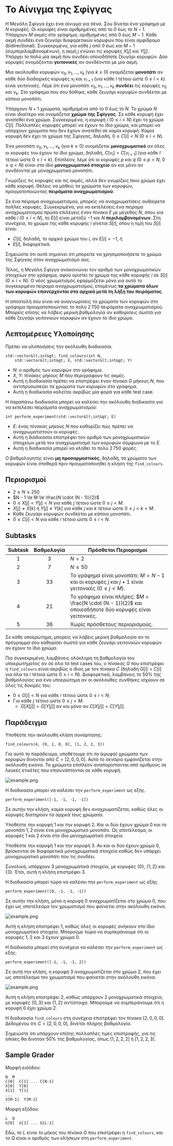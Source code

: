 # Το Αίνιγμα της Σφίγγας

Η Μεγάλη Σφίγγα έχει ένα αίνιγμα για σένα. 
Σου δίνεται ένα γράφημα με $N$ κορυφές.
Οι κορυφές είναι αριθμημένες από το $0$ έως το $N - 1$.
Υπάρχουν $M$ ακμές στο γράφημα, αριθμημένες από  $0$ έως $M-1$.
Κάθε ακμή συνδέει ένα ζευγάρι διαφορετικών κορυφών που είναι αμφίδρομο (bidirectional).
Συγκεκριμένα, για κάθε $j$ από $0$ έως και $M - 1$ (συμπεριλαμβανομένων),
 η ακμή $j$ ενώνει τις κορυφές $X[j]$ και $Y[j]$.
Υπάρχει το πολύ μία ακμή που συνδέει οποιοδήποτε ζευγάρι κορυφών.
Δύο κορυφές ονομάζονται **γειτονικές**
 αν συνδέονται με μία ακμή.

Μια ακολουθία κορυφών $v_0, v_1, \ldots, v_k$ (για $k \ge 0$)
 ονομάζεται **μονοπάτι**
 αν κάθε δύο διαδοχικές κορυφές $v_l$ και $v_{l+1}$
 (για κάθε $l$ τέτοιο ώστε $0 \le l \lt k$)
 είναι γειτονικές.
Λέμε ότι ένα μονοπάτι $v_0, v_1, \ldots, v_k$ **συνδέει** τις κορυφές $v_0$ και $v_k$.
Στο γράφημα που σου δόθηκε, κάθε ζευγάρι κορυφών συνδέεται με κάποιο μονοπάτι.

Υπάρχουν $N + 1$ χρώματα, αριθμημένα από το $0$ έως το $N$.
Το χρώμα $N$ είναι ιδιαίτερο και ονομάζεται **χρώμα της Σφίγγας**.
Σε κάθε κορυφή έχει ανατεθεί ένα χρώμα.
Συγκεκριμένα, η κορυφή $i$ ($0 \le i \lt N$) έχει το χρώμα $C[i]$.
Πολλαπλές κορυφές μπορεί να έχουν το ίδιο χρώμα,
 και μπορεί να υπάρχουν χρώματα που δεν έχουν ανατεθεί σε καμία κορυφή.
Καμία κορυφή δεν έχει το χρώμα της Σφίγγας,
 δηλαδή, $0 \le C[i] \lt N$ ($0 \le i \lt N$).

Ένα μονοπάτι $v_0, v_1, \ldots, v_k$ (για $k \ge 0$)
 ονομάζεται **μονοχρωματικό**
 αν
 όλες οι κορυφές του έχουν το ίδιο χρώμα,
 δηλαδή, $C[v_l] = C[v_{l+1}]$ (για κάθε $l$ τέτοιο ώστε $0 \le l \lt k$).
Επιπλέον, λέμε ότι οι κορυφές $p$ και $q$ ($0 \le p \lt N$, $0 \le q \lt N$)
 είναι στο ίδιο **μονοχρωματικό στοιχείο**
 αν και μόνο αν συνδέονται με μονοχρωματικό μονοπάτι.

Γνωρίζεις τις κορυφές και τις ακμές,
 αλλά δεν γνωρίζεις ποιο χρώμα έχει κάθε κορυφή.
Θέλεις να μάθεις τα χρώματα των κορυφών,
 πραγματοποιώντας **πειράματα αναχρωματισμού**.

Σε ένα πείραμα αναχρωματισμού,
 μπορείς να αναχρωματίσεις αυθαίρετα πολλές κορυφές.
Συγκεκριμένα, για να εκτελέσεις ένα πείραμα αναχρωματισμού
 πρώτα επιλέγεις έναν πίνακα $E$ με μέγεθος $N$,
 όπου για κάθε $i$ ($0 \le i \lt N$),
 το $E[i]$ είναι μεταξύ $-1$ και $N$ **περιλαμβανομένων**.
Στη συνέχεια, το χρώμα της κάθε κορυφής $i$ γίνεται $S[i]$, όπου η τιμή του $S[i]$ είναι:
* $C[i]$, δηλαδή, το αρχικό χρώμα του $i$, αν $E[i] = -1$, ή
* $E[i]$, διαφορετικά.

Σημειώστε ότι αυτό σημαίνει ότι μπορείτε να χρησιμοποιήσετε το χρώμα της Σφίγγας στον αναχρωματισμό σας.

Τέλος, η Μεγάλη Σφίγγα ανακοινώνει
 τον αριθμό των μονοχρωματικών στοιχείων στο γράφημα,
 αφού οριστεί το χρώμα της κάθε κορυφής $i$ σε $S[i]$ ($0 \le i \lt N$).
Ο νέος χρωματισμός εφαρμόζεται μόνο για αυτό το συγκεκριμένο πείραμα αναχρωματισμού,
 επομένως **τα χρώματα όλων των κορυφών επανέρχονται στα αρχικά μετά τη λήξη του πειράματος**.

Η αποστολή σου είναι να αναγνωρίσεις τα χρώματα των κορυφών στο γράφημα
 πραγματοποιώντας το πολύ $2\,750$ πειράματα αναχρωματισμού.
Μπορείς επίσης να λάβεις μερική βαθμολογία
 αν καθορίσεις σωστά για κάθε ζευγάρι γειτονικών κορυφών
 αν έχουν το ίδιο χρώμα.

## Λεπτομέρειες Υλοποίησης

Πρέπει να υλοποιήσεις την ακόλουθη διαδικασία.

```
std::vector&lt;int&gt; find_colours(int N,
    std::vector&lt;int&gt; X, std::vector&lt;int&gt; Y)
```

* $N$: ο αριθμός των κορυφών στο γράφημα.
* $X$, $Y$: πίνακες μήκους $M$ που περιγράφουν τις ακμές.
* Αυτή η διαδικασία πρέπει να επιστρέψει έναν πίνακα $G$ μήκους $N$,
   που αντιπροσωπεύει τα χρώματα των κορυφών στο γράφημα.
* Αυτή η διαδικασία καλείται ακριβώς μία φορά για κάθε test case.

Η παραπάνω διαδικασία μπορεί να καλέσει την ακόλουθη διαδικασία
 για να εκτελέσει πειράματα αναχρωματισμού:

```
int perform_experiment(std::vector&lt;int&gt; E)
```

* $E$: ένας πίνακας μήκους $N$ που καθορίζει πώς πρέπει να αναχρωματιστούν οι κορυφές.
* Αυτή η διαδικασία επιστρέφει τον αριθμό των μονοχρωματικών στοιχείων
   μετά τον αναχρωματισμό των κορυφών σύμφωνα με το $E$.
* Αυτή η διαδικασία μπορεί να κληθεί το πολύ $2\,750$ φορές.

Ο βαθμολογητής είναι **μη προσαρμοστικός**, δηλαδή,
 τα χρώματα των κορυφών είναι σταθερά πριν πραγματοποιηθεί η κλήση της `find_colours`.

## Περιορισμοί

* $2 \le N \le 250$
* $N - 1 \le M \le \frac{N \cdot (N - 1)}{2}$
* $0 \le X[j] \lt Y[j] \lt N$ για κάθε $j$ τέτοιο ώστε $0 \le j \lt M$.
* $X[j] \neq X[k]$ ή $Y[j] \neq Y[k]$
   για κάθε $j$ και $k$ τέτοιο ώστε $0 \le j \lt k \lt M$.
* Κάθε ζευγάρι κορυφών συνδέεται με κάποιο μονοπάτι.
* $0 \le C[i] \lt N$ για κάθε $i$ τέτοιο ώστε $0 \le i \lt N$.

## Subtasks

| Subtask | Βαθμολογία | Πρόσθετοι Περιορισμοί |
| :-------: | :-------: | -------------------- |
| 1         | $3$       | $N = 2$ |
| 2         | $7$       | $N \le 50$ |
| 3         | $33$      | Το γράφημα είναι μονοπάτι: $M = N - 1$ και οι κορυφές $j$ και $j+1$ είναι γειτονικές ($0 \leq j < M$). |
| 4         | $21$      | Το γράφημα είναι πλήρες: $M = \frac{N \cdot (N - 1)}{2}$ και οποιεσδήποτε δύο κορυφές είναι γειτονικές. |
| 5         | $36$      | Χωρίς πρόσθετους περιορισμούς. |

Σε κάθε υποερώτημα, μπορείς να λάβεις μερική βαθμολογία
 αν το πρόγραμμα σου καθορίσει σωστά
 για κάθε ζευγάρι γειτονικών κορυφών
 αν έχουν το ίδιο χρώμα.

Πιο συγκεκριμένα,
 λαμβάνεις ολόκληρη τη βαθμολογία του υποερωτήματος
 αν σε όλα τα test cases του,
 ο πίνακας $G$ που επιστρέφει η `find_colours`
 είναι ακριβώς ο ίδιος με τον πίνακα $C$
 (δηλαδή $G[i] = C[i]$
 για όλα τα $i$ τέτοια ώστε $0 \le i \lt N$).
Διαφορετικά,
 λαμβάνεις το $50\%$ της βαθμολογίας για ένα υποερώτημα
 αν οι ακόλουθες συνθήκες ισχύουν
 σε όλες τις δοκιμές του:
* $0 \le G[i] \lt N$
   για κάθε $i$ τέτοιο ώστε $0 \le i \lt N$;
* Για κάθε $j$ τέτοιο ώστε $0 \le j \lt M$:
  * $G[X[j]] = G[Y[j]]$ αν και μόνο αν $C[X[j]] = C[Y[j]]$.

## Παράδειγμα

 Υποθέστε την ακόλουθη κλήση συνάρτησης.

```
find_colours(4, [0, 1, 0, 0], [1, 2, 2, 3])
```

Για αυτό το παράδειγμα, υποθέτουμε ότι
 τα (κρυφά) χρώματα των κορυφών δίνονται από
 $C = [2, 0, 0, 0]$.
Αυτό το σενάριο εμφανίζεται στην ακόλουθη εικόνα.
Τα χρώματα επιπλέον αναπαρίστανται από αριθμούς σε λευκές ετικέτες που επισυνάπτονται σε κάθε κορυφή.

![example.png](sphinx_example.png "230")

Η διαδικασία μπορεί να καλέσει την `perform_experiment` ως εξής.

```
perform_experiment([-1, -1, -1, -1])
```

Σε αυτήν την κλήση, καμία κορυφή δεν αναχρωματίζεται, καθώς όλες οι κορυφές διατηρούν τα αρχικά τους χρώματα.

Υποθέστε την κορυφή $1$ και την κορυφή $2$.
Και οι δύο έχουν χρώμα $0$ και το μονοπάτι $1, 2$ είναι ένα μονοχρωματικό μονοπάτι.
Ως αποτέλεσμα, οι κορυφές $1$ και $2$ είναι στο ίδιο μονοχρωματικό στοιχείο.

Υποθέστε την κορυφή $1$ και την κορυφή $3$.
Αν και οι δύο έχουν χρώμα $0$,
 βρίσκονται σε διαφορετικά μονοχρωματικά στοιχεία
 καθώς δεν υπάρχει μονοχρωματικό μονοπάτι που τις συνδέει.

Συνολικά, υπάρχουν $3$ μονοχρωματικά στοιχεία,
 με κορυφές $\{0\}$, $\{1, 2\}$ και $\{3\}$.
Έτσι, αυτή η κλήση επιστρέφει $3$.

Η διαδικασία μπορεί τώρα να καλέσει την `perform_experiment` ως εξής.

```
perform_experiment([0, -1, -1, -1])
```

Σε αυτήν την κλήση, μόνο η κορυφή $0$ αναχρωματίζεται στο χρώμα $0$,
 που έχει ως αποτέλεσμα τον χρωματισμό που φαίνεται στην ακόλουθη εικόνα.

![example.png](sphinx_order1.png "230")

Αυτή η κλήση επιστρέφει $1$, καθώς όλες οι κορυφές ανήκουν στο ίδιο μονοχρωματικό στοιχείο.
Μπορούμε τώρα να συμπεράνουμε ότι οι κορυφές $1$, $2$ και $3$ έχουν χρώμα $0$.

Η διαδικασία μπορεί στη συνέχεια να καλέσει την `perform_experiment` ως εξής.

```
perform_experiment([-1, -1, -1, 2])
```

Σε αυτή την κλήση, η κορυφή $3$ αναχρωματίζεται στο χρώμα $2$,
 που έχει ως αποτέλεσμα τον χρωματισμό που φαίνεται στην ακόλουθη εικόνα.

![example.png](sphinx_order2.png "230")

Αυτή η κλήση επιστρέφει $2$, καθώς υπάρχουν $2$ μονοχρωματικά στοιχεία,
 με κορυφές $\{0, 3\}$ και $\{1, 2\}$ αντίστοιχα. 
Μπορούμε να συμπεράνουμε ότι η κορυφή $0$ έχει χρώμα $2$.

Η διαδικασία `find_colours` στη συνέχεια επιστρέφει τον πίνακα $[2, 0, 0, 0]$.
Δεδομένου ότι $C = [2, 0, 0, 0]$, δίνεται πλήρης βαθμολογία.

Σημειώστε ότι υπάρχουν επίσης πολλαπλές τιμές επιστροφής, για τις οποίες θα δινόταν $50\%$ της βαθμολογίας, όπως $[1, 2, 2, 2]$ ή $[1, 2, 2, 3]$.

## Sample Grader

Μορφή εισόδου:

```
N  M
C[0]  C[1] ... C[N-1]
X[0]  Y[0]
X[1]  Y[1]
...
X[M-1]  Y[M-1]
```

Μορφή εξόδου:

```
L  Q
G[0]  G[1] ... G[L-1]
```

Εδώ, το $L$ είναι το μήκος του πίνακα $G$ που επιστρέφει η `find_colours`,
 και το $Q$ είναι ο αριθμός των κλήσεων στη `perform_experiment`.